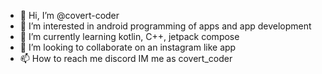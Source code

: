 - 👋 Hi, I’m @covert-coder
- 👀 I’m interested in android programming of apps and app development
- 🌱 I’m currently learning kotlin, C++, jetpack compose
- 💞️ I’m looking to collaborate on an instagram like app
- 📫 How to reach me discord IM me as covert_coder

<!---
covert-coder/covert-coder is a ✨ special ✨ repository because its `README.md` (this file) appears on your GitHub profile.
You can click the Preview link to take a look at your changes.
--->
